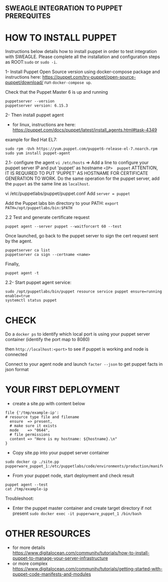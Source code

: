## SWEAGLE INTEGRATION TO PUPPET PREREQUITES

# HOW TO INSTALL PUPPET

Instructions below details how to install puppet in order to test integration with SWEAGLE. Please complete all the installation and configuration steps as ROOT:`sudo` or `sudo -i`.

1- Install Puppet Open Source version using docker-compose package and instructions here:
https://puppet.com/try-puppet/open-source-puppet/download/
run `docker-compose up`.

Check that the Puppet Master 6 is up and running
```
puppetserver --version
puppetserver version: 6.15.3
```

2- Then install puppet agent
- for linux, instructions are here:
https://puppet.com/docs/puppet/latest/install_agents.html#task-4349

example for Red Hat EL7:
```console
sudo rpm -Uvh https://yum.puppet.com/puppet6-release-el-7.noarch.rpm
sudo yum install puppet-agent
```

2.1- configure the agent
`vi /etc/hosts`
=> Add a line to configure your puppet server IP and put 'puppet' as hostname
`<IP>  puppet`
ATTENTION, IT IS REQUIRED TO PUT 'PUPPET' AS HOSTNAME FOR CERTIFICATE GENERATION TO WORK.
Do the same operation for the puppet server, add the `puppet` as the same line as `localhost`.

vi /etc/puppetlabs/puppet/puppet.conf
Add
`server = puppet`

Add the Puppet labs bin directory to your PATH: `export PATH=/opt/puppetlabs/bin:$PATH`


2.2 Test and generate certificate request
```console
puppet agent --server puppet --waitforcert 60 --test
```
Once launched, go back to the puppet server to sign the cert request sent by the agent.
````
puppetserver ca list
puppetserver ca sign --certname <name>
````
Finally,
```
puppet agent -t
```

2.2- Start puppet agent service: 
```console
sudo /opt/puppetlabs/bin/puppet resource service puppet ensure=running enable=true
systemctl status puppet
```


# CHECK
Do a `docker ps` to identify which local port is using your puppet server container
(identify the port map to 8080)

then `http://localhost:<port>` to see if puppet is working and node is connected

Connect to your agent node and launch `facter --json` to get puppet facts in json format


# YOUR FIRST DEPLOYMENT

- create a site.pp with content below
```console
file {'/tmp/example-ip':                                            
# resource type file and filename
  ensure  => present,                                               
  # make sure it exists
  mode    => "0644",                                                
  # file permissions
  content => "Here is my hostname: ${hostname}.\n"
}
```

- Copy site.pp into your puppet server container
```console
sudo docker cp ./site.pp pupperware_puppet_1:/etc/puppetlabs/code/environments/production/manifests
```

- From your puppet node, start deployment and check result
```console
puppet agent --test
cat /tmp/example-ip
```

Troubleshoot:
- Enter the puppet master container and create target directory if not present
`sudo docker exec -it pupperware_puppet_1 /bin/bash`

# OTHER RESOURCES

- for more details https://www.digitalocean.com/community/tutorials/how-to-install-puppet-to-manage-your-server-infrastructure
- or more complex https://www.digitalocean.com/community/tutorials/getting-started-with-puppet-code-manifests-and-modules
